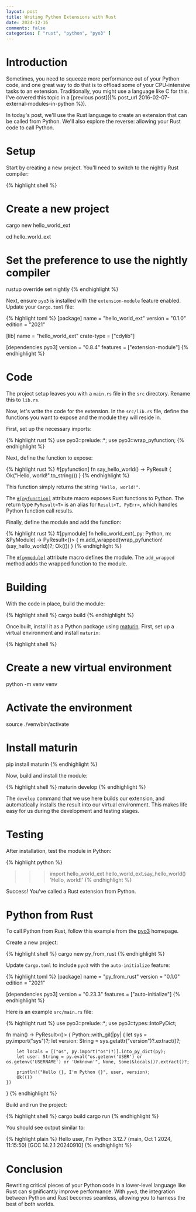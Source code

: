```yaml
---
layout: post  
title: Writing Python Extensions with Rust  
date: 2024-12-16  
comments: false  
categories: [ "rust", "python", "pyo3" ]  
---
```


# Introduction

Sometimes, you need to squeeze more performance out of your Python code, and one great way to do that is to offload some of your CPU-intensive tasks to an extension. Traditionally, you might use a language like C for this. I've covered this topic in a [previous post]({% post_url 2016-02-07-external-modules-in-python %}).

In today's post, we'll use the Rust language to create an extension that can be called from Python. We'll also explore the reverse: allowing your Rust code to call Python.

# Setup

Start by creating a new project. You'll need to switch to the nightly Rust compiler:

{% highlight shell %}
# Create a new project
cargo new hello_world_ext

cd hello_world_ext

# Set the preference to use the nightly compiler
rustup override set nightly
{% endhighlight %}

Next, ensure `pyo3` is installed with the `extension-module` feature enabled. Update your `Cargo.toml` file:

{% highlight toml %}
[package]
name = "hello_world_ext"
version = "0.1.0"
edition = "2021"

[lib]
name = "hello_world_ext"
crate-type = ["cdylib"]

[dependencies.pyo3]
version = "0.8.4"
features = ["extension-module"]
{% endhighlight %}

# Code

The project setup leaves you with a `main.rs` file in the `src` directory. Rename this to `lib.rs`.

Now, let's write the code for the extension. In the `src/lib.rs` file, define the functions you want to expose and the module they will reside in.

First, set up the necessary imports:

{% highlight rust %}
use pyo3::prelude::*;
use pyo3::wrap_pyfunction;
{% endhighlight %}

Next, define the function to expose:

{% highlight rust %}
#[pyfunction]
fn say_hello_world() -> PyResult<String> {
    Ok("Hello, world!".to_string())
}
{% endhighlight %}

This function simply returns the string `"Hello, world!"`.

The [`#[pyfunction]`](https://docs.rs/pyo3/latest/pyo3/attr.pyfunction.html) attribute macro exposes Rust functions to Python. The return type `PyResult<T>` is an alias for `Result<T, PyErr>`, which handles Python function call results.

Finally, define the module and add the function:

{% highlight rust %}
#[pymodule]
fn hello_world_ext(_py: Python, m: &PyModule) -> PyResult<()> {
    m.add_wrapped(wrap_pyfunction!(say_hello_world))?;
    Ok(())
}
{% endhighlight %}

The [`#[pymodule]`](https://docs.rs/pyo3/latest/pyo3/attr.pymodule.html) attribute macro defines the module. The `add_wrapped` method adds the wrapped function to the module.

# Building

With the code in place, build the module:

{% highlight shell %}
cargo build
{% endhighlight %}

Once built, install it as a Python package using [maturin](https://github.com/PyO3/maturin). First, set up a virtual environment and install `maturin`:

{% highlight shell %}
# Create a new virtual environment
python -m venv venv

# Activate the environment
source ./venv/bin/activate

# Install maturin
pip install maturin
{% endhighlight %}

Now, build and install the module:

{% highlight shell %}
maturin develop
{% endhighlight %}

The `develop` command that we use here builds our extension, and automatically installs the result into our virtual 
environment. This makes life easy for us during the development and testing stages.

# Testing

After installation, test the module in Python:

{% highlight python %}
>>> import hello_world_ext
>>> hello_world_ext.say_hello_world()
'Hello, world!'
{% endhighlight %}

Success! You've called a Rust extension from Python.

# Python from Rust

To call Python from Rust, follow this example from the [pyo3](https://pyo3.rs/v0.23.3/) homepage.

Create a new project:

{% highlight shell %}
cargo new py_from_rust
{% endhighlight %}

Update `Cargo.toml` to include `pyo3` with the `auto-initialize` feature:

{% highlight toml %}
[package]
name = "py_from_rust"
version = "0.1.0"
edition = "2021"

[dependencies.pyo3]
version = "0.23.3"
features = ["auto-initialize"]
{% endhighlight %}

Here is an example `src/main.rs` file:

{% highlight rust %}
use pyo3::prelude::*;
use pyo3::types::IntoPyDict;

fn main() -> PyResult<()> {
    Python::with_gil(|py| {
        let sys = py.import("sys")?;
        let version: String = sys.getattr("version")?.extract()?;

        let locals = [("os", py.import("os")?)].into_py_dict(py);
        let user: String = py.eval("os.getenv('USER') or os.getenv('USERNAME') or 'Unknown'", None, Some(&locals))?.extract()?;

        println!("Hello {}, I'm Python {}", user, version);
        Ok(())
    })
}
{% endhighlight %}

Build and run the project:

{% highlight shell %}
cargo build
cargo run
{% endhighlight %}

You should see output similar to:

{% highlight plain %}
Hello user, I'm Python 3.12.7 (main, Oct  1 2024, 11:15:50) [GCC 14.2.1 20240910]
{% endhighlight %}

# Conclusion

Rewriting critical pieces of your Python code in a lower-level language like Rust can significantly improve performance. With `pyo3`, the integration between Python and Rust becomes seamless, allowing you to harness the best of both worlds.
